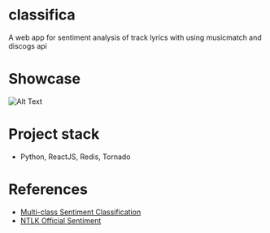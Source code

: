 # classifica
A web app for sentiment analysis of track lyrics with using musicmatch and discogs api

# Showcase
![Alt Text](https://media.giphy.com/media/vFKqnCdLPNOKc/giphy.gif)

# Project stack
- Python, ReactJS, Redis, Tornado

# References
- [Multi-class Sentiment Classification](https://kth.diva-portal.org/smash/get/diva2:927073/FULLTEXT01.pdf)
- [NTLK Official Sentiment](http://www.nltk.org/howto/sentiment.html)

